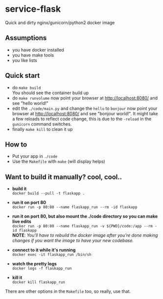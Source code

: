 # service-flask
Quick and dirty nginx/gunicorn/python2 docker image

## Assumptions
- you have docker installed
- you have make tools
- you like lists

## Quick start
* do `make build`  
You should see the container build up
* do `make runvolume`
now point your browser at [http://localhost:8080/](http://localhost:8080/) and see "hello world!"
* edit the `./code/main.py` and change the `hello` to `bonjour`
now point your browser at [http://localhost:8080/](http://localhost:8080/) and see "bonjour world!".  It might take a few reloads to reflect code change, this is due to the `-reload` in the `gunicorn` command switches.
* finally `make kill` to clean it up

## How to
- Put your app in `./code`
- Use the `Makefile` with `make` (will display helps)

## Want to build it manually?  cool, cool..

- **build it**  
`docker build --pull -t flaskapp .`

- **run it on port 80**  
`docker run -p 80:80 --name flaskapp_run --rm -id flaskapp`

- **run it on port 80, but also mount the ./code directory so you can make live edits**  
`docker run -p 80:80 --name flaskapp_run -v ${PWD}/code:/app --rm -id flaskapp`  
**NOTE**: *You'll have to rebuild the docker image after you're done making changes if you want the image to have your new codebase.*

- **connect to it while it's running**  
`docker exec -it flaskapp_run /bin/sh`

- **watch the pretty logs**  
`docker logs -f flaskapp_run`

- **kill it**  
`docker kill flaskapp_run`

There are other options in the `Makefile` too, so really, use that.
